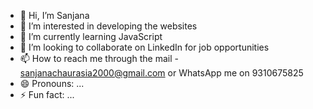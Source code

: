 - 👋 Hi, I’m Sanjana
- 👀 I’m interested in developing the websites
- 🌱 I’m currently learning JavaScript
- 💞️ I’m looking to collaborate on LinkedIn for job opportunities
- 📫 How to reach me through the mail - sanjanachaurasia2000@gmail.com or WhatsApp me on 9310675825
- 😄 Pronouns: ...
- ⚡ Fun fact: ...

<!---
Sanjana1014/Sanjana1014 is a ✨ special ✨ repository because its `README.md` (this file) appears on your GitHub profile.
You can click the Preview link to take a look at your changes.
--->
